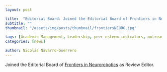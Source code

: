 ```yaml
---
layout: post

title:  "Editorial Board: Joined the Editorial Board of Frontiers in Neurorobotics"
subtitle: ""
thumbnail: "/assets/img/posts/thumbnail/frontiersNEURO.jpg"

tags: [Academic Management, Leadership, peer esteem indicators, outreach, Editorial Board]
categories: [news]

author: Nicolás Navarro-Guerrero
---
```

Joined the Editorial Board of <a href="https://www.frontiersin.org/journals/neurorobotics" target="_blank">Frontiers in Neurorobotics</a> as Review Editor.

<!--more-->


